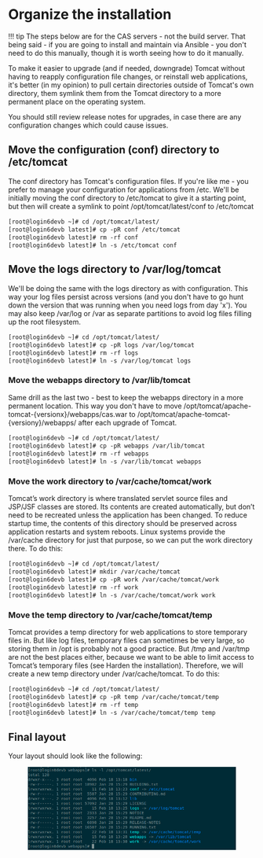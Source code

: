 # Organize the installation

!!! tip
    The steps below are for the CAS servers - not the build server.  That being said - if you are going to install and maintain via Ansible - you don't need to do this manually, though it is worth seeing how to do it manually.

To make it easier to upgrade (and if needed, downgrade) Tomcat without having to reapply configuration file changes, or reinstall web applications, it's better (in my opinion) to pull certain directories outside of Tomcat's own directory, them symlink them from the Tomcat directory to a more permanent place on the operating system.

You should still review release notes for upgrades, in case there are any configuration changes which could cause issues.

## Move the configuration (conf) directory to /etc/tomcat
The conf directory has Tomcat's configuration files.  If you're like me - you prefer to manage your configuration for applications from /etc.  We'll be initially moving the conf directory to /etc/tomcat to give it a starting point, but then will create a symlink to point /opt/tomcat/latest/conf to /etc/tomcat

``` console
[root@login6devb ~]# cd /opt/tomcat/latest/
[root@login6devb latest]# cp -pR conf /etc/tomcat
[root@login6devb latest]# rm -rf conf
[root@login6devb latest]# ln -s /etc/tomcat conf

```

## Move the logs directory to /var/log/tomcat
We'll be doing the same with the logs directory as with configuration.  This way your log files persist across versions (and you don't have to go hunt down the version that was running when you need logs from day 'x').  You may also keep /var/log or /var as separate partitions to avoid log files filling up the root filesystem. 

``` console
[root@login6devb ~]# cd /opt/tomcat/latest/
[root@login6devb latest]# cp -pR logs /var/log/tomcat
[root@login6devb latest]# rm -rf logs
[root@login6devb latest]# ln -s /var/log/tomcat logs

```

### Move the webapps directory to /var/lib/tomcat
Same drill as the last two - best to keep the webapps directory in a more permanent location.  This way you don't have to move /opt/tomcat/apache-tomcat-{versionx}/webapps/cas.war to /opt/tomcat/apache-tomcat-{versiony}/webapps/ after each upgrade of Tomcat.

``` console
[root@login6devb ~]# cd /opt/tomcat/latest/
[root@login6devb latest]# cp -pR webapps /var/lib/tomcat
[root@login6devb latest]# rm -rf webapps
[root@login6devb latest]# ln -s /var/lib/tomcat webapps

```

### Move the work directory to /var/cache/tomcat/work
Tomcat’s work directory is where translated servlet source files and JSP/JSF classes are stored. Its contents are created automatically, but don’t need to be recreated unless the application has been changed. To reduce startup time, the contents of this directory should be preserved across application restarts and system reboots. Linux systems provide the /var/cache directory for just that purpose, so we can put the work directory there.  To do this:

``` console
[root@login6devb ~]# cd /opt/tomcat/latest/
[root@login6devb latest]# mkdir /var/cache/tomcat
[root@login6devb latest]# cp -pR work /var/cache/tomcat/work
[root@login6devb latest]# rm -rf work
[root@login6devb latest]# ln -s /var/cache/tomcat/work work

```

### Move the temp directory to /var/cache/tomcat/temp
Tomcat provides a temp directory for web applications to store temporary files in. But like log files, temporary files can sometimes be very large, so storing them in /opt is probably not a good practice. But /tmp and /var/tmp are not the best places either, because we want to be able to limit access to Tomcat’s temporary files (see Harden the installation). Therefore, we will create a new temp directory under /var/cache/tomcat.  To do this:

``` console
[root@login6devb ~]# cd /opt/tomcat/latest/
[root@login6devb latest]# cp -pR temp /var/cache/tomcat/temp
[root@login6devb latest]# rm -rf temp
[root@login6devb latest]# ln -s /var/cache/tomcat/temp temp
```


## Final layout
Your layout should look like the following:

<figure>
  <img src="/images/tomcat-symlinks.png" alt="Screenshot showing output of ls -l /opt/tomcat/latest/ - confirming the symlinks we created."/>
</figure>